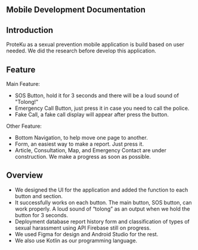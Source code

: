 ## Mobile Development Documentation

## Introduction
ProteKu as a sexual prevention mobile application is build based on user needed. We did the research before develop this application.

## Feature
Main Feature:
- SOS Button, hold it for 3 seconds and there will be a loud sound of "Tolong!"
- Emergency Call Button, just press it in case you need to call the police.
- Fake Call, a fake call display will appear after press the button. 

Other Feature:
- Bottom Navigation, to help move one page to another.
- Form, an easiest way to make a report. Just press it.
- Article, Consultation, Map, and Emergency Contact are under construction. We make a progress as soon as possible.

## Overview
- We designed the UI for the application and added the function to each button and section.
- It successfully works on each button. The main button, SOS button, can work properly. A loud sound of “tolong” as an output when we hold the button for 3 seconds.
- Deployment database report history form and classification of types of sexual harassment using API Firebase still on progress.
- We used Figma for design and Android Studio for the rest. 
- We also use Kotlin as our programming language.

